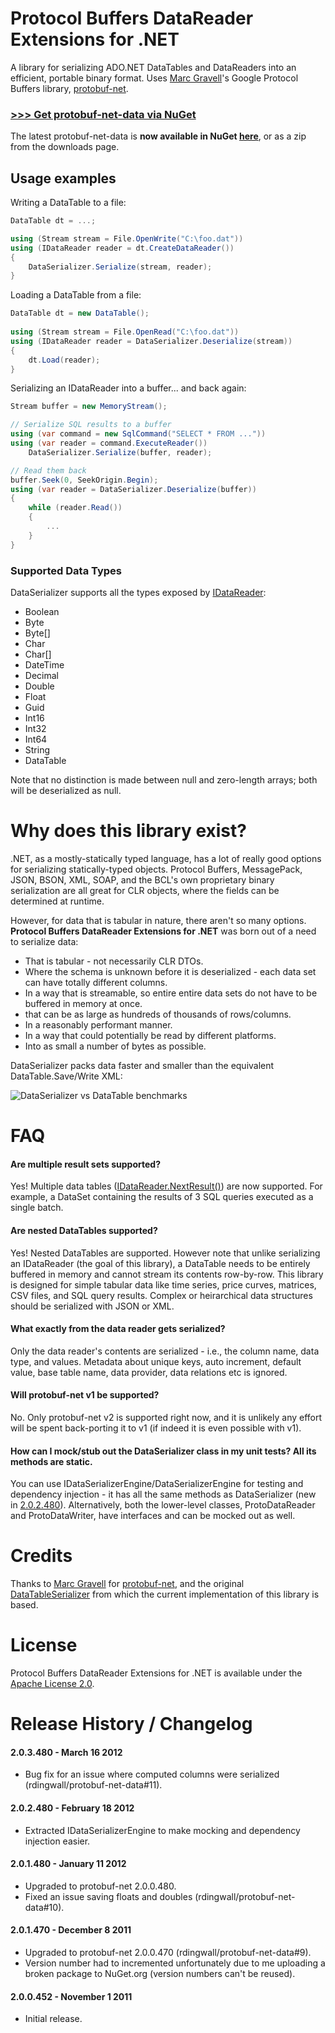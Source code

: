Protocol Buffers DataReader Extensions for .NET
================================================

A library for serializing ADO.NET DataTables and DataReaders into an efficient, portable binary format. Uses [Marc Gravell](http://marcgravell.blogspot.com/)'s Google Protocol Buffers library, [protobuf-net](http://code.google.com/p/protobuf-net/). 


### [>>> Get protobuf-net-data via NuGet](http://nuget.org/List/Packages/protobuf-net-data)



The latest protobuf-net-data is **now available in NuGet [here](http://nuget.org/List/Packages/protobuf-net-data)**, or as a zip from the downloads page.

## Usage examples

Writing a DataTable to a file:

```csharp
DataTable dt = ...;

using (Stream stream = File.OpenWrite("C:\foo.dat"))
using (IDataReader reader = dt.CreateDataReader())
{
    DataSerializer.Serialize(stream, reader);
}
```
    
Loading a DataTable from a file:

```csharp
DataTable dt = new DataTable();
    
using (Stream stream = File.OpenRead("C:\foo.dat"))
using (IDataReader reader = DataSerializer.Deserialize(stream))
{
    dt.Load(reader);
}
```
Serializing an IDataReader into a buffer... and back again:

```csharp
Stream buffer = new MemoryStream();

// Serialize SQL results to a buffer
using (var command = new SqlCommand("SELECT * FROM ..."))
using (var reader = command.ExecuteReader())
    DataSerializer.Serialize(buffer, reader);

// Read them back
buffer.Seek(0, SeekOrigin.Begin);
using (var reader = DataSerializer.Deserialize(buffer))
{
    while (reader.Read())
    {
        ...
    }
}
```

### Supported Data Types

DataSerializer supports all the types exposed by [IDataReader](http://msdn.microsoft.com/en-us/library/system.data.idatareader.aspx):

* Boolean
* Byte
* Byte[]
* Char
* Char[]
* DateTime
* Decimal
* Double
* Float
* Guid
* Int16
* Int32
* Int64
* String
* DataTable

Note that no distinction is made between null and zero-length arrays; both will be deserialized as null.


# Why does this library exist?

.NET, as a mostly-statically typed language, has a lot of really good options for serializing statically-typed objects. Protocol Buffers, MessagePack, JSON, BSON, XML, SOAP, and the BCL's own proprietary binary serialization are all great for CLR objects, where the fields can be determined at runtime.

However, for data that is tabular in nature, there aren't so many options. **Protocol Buffers DataReader Extensions for .NET** was born out of a need to serialize data:

* That is tabular - not necessarily CLR DTOs.
* Where the schema is unknown before it is deserialized - each data set can have totally different columns.
* In a way that is streamable, so entire entire data sets do not have to be buffered in memory at once.
* that can be as large as hundreds of thousands of rows/columns.
* In a reasonably performant manner.
* In a way that could potentially be read by different platforms.
* Into as small a number of bytes as possible.

DataSerializer packs data faster and smaller than the equivalent DataTable.Save/Write XML:

![DataSerializer vs DataTable benchmarks](http://julana.richarddingwall.name/protobuf-net-data-benchmark-1.png "Benchmarks serializing and deserializing the DimCustomer table from the AdventureWorksDW2008R2 database on an i7 620 MacBook Pro running Windows 7.")

# FAQ

#### Are multiple result sets supported?
Yes! Multiple data tables ([IDataReader.NextResult()](http://msdn.microsoft.com/en-us/library/system.data.idatareader.nextresult.aspx)) are now supported. For example, a DataSet containing the results of 3 SQL queries executed as a single batch.

#### Are nested DataTables supported?
Yes! Nested DataTables are supported. However note that unlike serializing an IDataReader (the goal of this library), a DataTable needs to be entirely buffered in memory and cannot stream its contents row-by-row. This library is designed for simple tabular data like time series, price curves, matrices, CSV files, and SQL query results. Complex or heirarchical data structures should be serialized with JSON or XML.

#### What exactly from the data reader gets serialized?
Only the data reader's contents are serialized - i.e., the column name, data type, and values. Metadata about unique keys, auto increment, default value, base table name, data provider, data relations etc is ignored.

#### Will protobuf-net v1 be supported?
No. Only protobuf-net v2 is supported right now, and it is unlikely any effort will be spent back-porting it to v1 (if indeed it is even possible with v1).

#### How can I mock/stub out the DataSerializer class in my unit tests? All its methods are static.
You can use IDataSerializerEngine/DataSerializerEngine for testing and dependency injection - it has all the same methods as DataSerializer (new in [2.0.2.480](https://nuget.org/packages/protobuf-net-data/2.0.2.480)). Alternatively, both the lower-level classes, ProtoDataReader and ProtoDataWriter, have interfaces and can be mocked out as well.

# Credits

Thanks to [Marc Gravell](http://marcgravell.blogspot.com/) for [protobuf-net](http://code.google.com/p/protobuf-net/), and the original [DataTableSerializer](http://code.google.com/p/protobuf-net/source/browse/trunk/DataTableSerializer) from which the current implementation of this library is based.

# License

Protocol Buffers DataReader Extensions for .NET is available under the [Apache License 2.0](http://www.apache.org/licenses/LICENSE-2.0).

# Release History / Changelog

#### 2.0.3.480 - March 16 2012
* Bug fix for an issue where computed columns were serialized (rdingwall/protobuf-net-data#11).

#### 2.0.2.480 - February 18 2012
* Extracted IDataSerializerEngine to make mocking and dependency injection easier.

#### 2.0.1.480 - January 11 2012
* Upgraded to protobuf-net 2.0.0.480.
* Fixed an issue saving floats and doubles (rdingwall/protobuf-net-data#10).

#### 2.0.1.470 - December 8 2011
* Upgraded to protobuf-net 2.0.0.470 (rdingwall/protobuf-net-data#9).
* Version number had to incremented unfortunately due to me uploading a broken package to NuGet.org (version numbers can't be reused).

#### 2.0.0.452 - November 1 2011
* Initial release.
